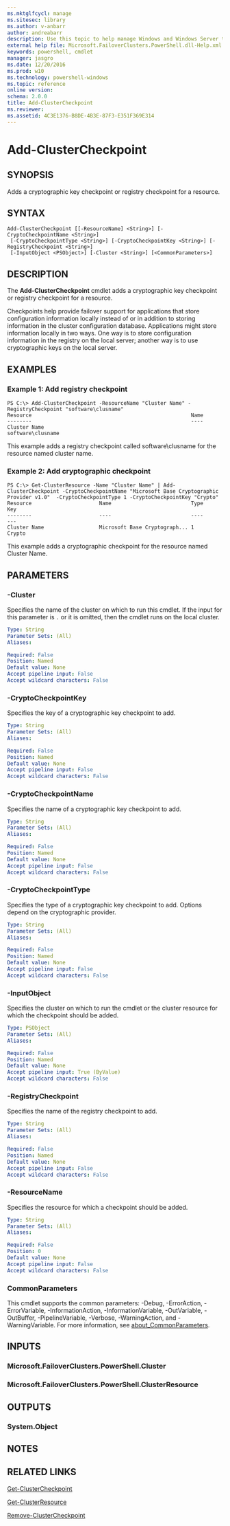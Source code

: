 ```yaml
---
ms.mktglfcycl: manage
ms.sitesec: library
ms.author: v-anbarr
author: andreabarr
description: Use this topic to help manage Windows and Windows Server technologies with Windows PowerShell.
external help file: Microsoft.FailoverClusters.PowerShell.dll-Help.xml
keywords: powershell, cmdlet
manager: jasgro
ms.date: 12/20/2016
ms.prod: w10
ms.technology: powershell-windows
ms.topic: reference
online version: 
schema: 2.0.0
title: Add-ClusterCheckpoint
ms.reviewer:
ms.assetid: 4C3E1376-B8DE-4B3E-87F3-E351F369E314
---
```


# Add-ClusterCheckpoint

## SYNOPSIS
Adds a cryptographic key checkpoint or registry checkpoint for a resource.

## SYNTAX

```
Add-ClusterCheckpoint [[-ResourceName] <String>] [-CryptoCheckpointName <String>]
 [-CryptoCheckpointType <String>] [-CryptoCheckpointKey <String>] [-RegistryCheckpoint <String>]
 [-InputObject <PSObject>] [-Cluster <String>] [<CommonParameters>]
```

## DESCRIPTION
The **Add-ClusterCheckpoint** cmdlet adds a cryptographic key checkpoint or registry checkpoint for a resource.

Checkpoints help provide failover support for applications that store configuration information locally instead of or in addition to storing information in the cluster configuration database.
Applications might store information locally in two ways.
One way is to store configuration information in the registry on the local server; another way is to use cryptographic keys on the local server.

## EXAMPLES

### Example 1: Add registry checkpoint
```
PS C:\> Add-ClusterCheckpoint -ResourceName "Cluster Name" -RegistryCheckpoint "software\clusname"
Resource                                                    Name 
--------                                                    ---- 
Cluster Name                                                software\clusname
```

This example adds a registry checkpoint called software\clusname for the resource named cluster name.

### Example 2: Add cryptographic checkpoint
```
PS C:\> Get-ClusterResource -Name "Cluster Name" | Add-ClusterCheckpoint -CryptoCheckpointName "Microsoft Base Cryptographic Provider v1.0"  -CryptoCheckpointType 1 -CryptoCheckpointKey "Crypto"
Resource                      Name                          Type                          Key 
--------                      ----                          ----                          --- 
Cluster Name                  Microsoft Base Cryptograph... 1                             Crypto
```

This example adds a cryptographic checkpoint for the resource named Cluster Name.

## PARAMETERS

### -Cluster
Specifies the name of the cluster on which to run this cmdlet.
If the input for this parameter is `.` or it is omitted, then the cmdlet runs on the local cluster.

```yaml
Type: String
Parameter Sets: (All)
Aliases: 

Required: False
Position: Named
Default value: None
Accept pipeline input: False
Accept wildcard characters: False
```

### -CryptoCheckpointKey
Specifies the key of a cryptographic key checkpoint to add.

```yaml
Type: String
Parameter Sets: (All)
Aliases: 

Required: False
Position: Named
Default value: None
Accept pipeline input: False
Accept wildcard characters: False
```

### -CryptoCheckpointName
Specifies the name of a cryptographic key checkpoint to add.

```yaml
Type: String
Parameter Sets: (All)
Aliases: 

Required: False
Position: Named
Default value: None
Accept pipeline input: False
Accept wildcard characters: False
```

### -CryptoCheckpointType
Specifies the type of a cryptographic key checkpoint to add.
Options depend on the cryptographic provider.

```yaml
Type: String
Parameter Sets: (All)
Aliases: 

Required: False
Position: Named
Default value: None
Accept pipeline input: False
Accept wildcard characters: False
```

### -InputObject
Specifies the cluster on which to run the cmdlet or the cluster resource for which the checkpoint should be added.

```yaml
Type: PSObject
Parameter Sets: (All)
Aliases: 

Required: False
Position: Named
Default value: None
Accept pipeline input: True (ByValue)
Accept wildcard characters: False
```

### -RegistryCheckpoint
Specifies the name of the registry checkpoint to add.

```yaml
Type: String
Parameter Sets: (All)
Aliases: 

Required: False
Position: Named
Default value: None
Accept pipeline input: False
Accept wildcard characters: False
```

### -ResourceName
Specifies the resource for which a checkpoint should be added.

```yaml
Type: String
Parameter Sets: (All)
Aliases: 

Required: False
Position: 0
Default value: None
Accept pipeline input: False
Accept wildcard characters: False
```

### CommonParameters
This cmdlet supports the common parameters: -Debug, -ErrorAction, -ErrorVariable, -InformationAction, -InformationVariable, -OutVariable, -OutBuffer, -PipelineVariable, -Verbose, -WarningAction, and -WarningVariable. For more information, see [about_CommonParameters](http://go.microsoft.com/fwlink/?LinkID=113216).

## INPUTS

### Microsoft.FailoverClusters.PowerShell.Cluster

### Microsoft.FailoverClusters.PowerShell.ClusterResource

## OUTPUTS

### System.Object

## NOTES

## RELATED LINKS

[Get-ClusterCheckpoint](./Get-ClusterCheckpoint.md)

[Get-ClusterResource](./Get-ClusterResource.md)

[Remove-ClusterCheckpoint](./Remove-ClusterCheckpoint.md)

